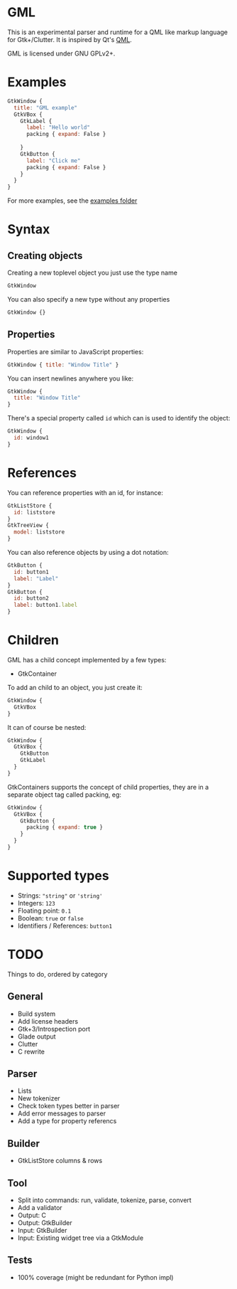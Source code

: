 # GML

This is an experimental parser and runtime for a QML like markup language
for Gtk+/Clutter. It is inspired by Qt's [QML](http://en.wikipedia.org/wiki/QML).

GML is licensed under GNU GPLv2+.

# Examples

```javascript
GtkWindow {
  title: "GML example"
  GtkVBox {
    GtkLabel {
      label: "Hello world"
      packing { expand: False }
    
    }
    GtkButton {
      label: "Click me"
      packing { expand: False }
    }
  }
}
```

For more examples, see the [examples folder](https://github.com/jdahlin/gml/blob/master/examples/)

# Syntax

## Creating objects

Creating a new toplevel object you just use the type name

```javascript
GtkWindow
```

You can also specify a new type without any properties

```javascript
GtkWindow {}
```

## Properties

Properties are similar to JavaScript properties:

```javascript
GtkWindow { title: "Window Title" }
```

You can insert newlines anywhere you like:

```javascript
GtkWindow {
  title: "Window Title"
}
```

There's a special property called ``id`` which can is used to identify the object:

```javascript
GtkWindow {
  id: window1
}
```

# References

You can reference properties with an id, for instance:

```javascript
GtkListStore {
  id: liststore
}
GtkTreeView {
  model: liststore
}
```

You can also reference objects by using a dot notation:

```javascript
GtkButton {
  id: button1
  label: "Label"
}
GtkButton {
  id: button2
  label: button1.label
}
```

# Children

GML has a child concept implemented by a few types:
* GtkContainer

To add an child to an object, you just create it:

```javascript
GtkWindow {
  GtkVBox
}
```

It can of course be nested:

```javascript
GtkWindow {
  GtkVBox {
    GtkButton
    GtkLabel
  }
}
```

GtkContainers supports the concept of child properties, they are in a separate
object tag called packing, eg:

```javascript
GtkWindow {
  GtkVBox {
    GtkButton {
      packing { expand: true }
    }
  }
}
```

# Supported types

* Strings: ``"string"`` or ``'string'``
* Integers: ``123``
* Floating point: ``0.1``
* Boolean: ``true`` or ``false``
* Identifiers / References: ``button1``

# TODO

Things to do, ordered by category

## General
* Build system
* Add license headers
* Gtk+3/Introspection port
* Glade output
* Clutter
* C rewrite

## Parser
* Lists
* New tokenizer
* Check token types better in parser
* Add error messages to parser
* Add a type for property referencs

## Builder
* GtkListStore columns & rows

## Tool
* Split into commands: run, validate, tokenize, parse, convert
* Add a validator
* Output: C
* Output: GtkBuilder
* Input: GtkBuilder
* Input: Existing widget tree via a GtkModule

## Tests
* 100% coverage (might be redundant for Python impl)
